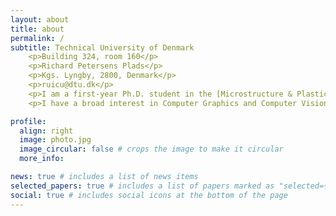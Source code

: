 ```yaml
---
layout: about
title: about
permalink: /
subtitle: Technical University of Denmark 
    <p>Building 324, room 160</p>
    <p>Richard Petersens Plads</p>
    <p>Kgs. Lyngby, 2800, Denmark</p>
    <p>ruicu@dtu.dk</p>
    <p>I am a first-year Ph.D. student in the [Microstructure & Plasticity (MaP)](https://www.drcmr.dk/map) group at [Visual Computing](https://orbit.dtu.dk/en/organisations/visual-computing), DTU Compute, under the supervision of [J. Andreas Bærentzen](https://people.compute.dtu.dk/janba/), [Tim B. Dyrby](https://orbit.dtu.dk/en/persons/tim-bj%C3%B8rn-dyrby), and [Jean-Philippe Thiran](https://www.epfl.ch/labs/lts5/thiran.html/). I completed my master's degree in Human-centered Artificial Intelligence at [DTU](https://www.dtu.dk/english/), focusing on the Computer Graphics track. Prior to that, I earned my Bachelor's degree in Electrical Engineering from [Sun Yat-sen University](https://www.sysu.edu.cn/sysuen/).</p>
    <p>I have a broad interest in Computer Graphics and Computer Vision, particularly in geometry processing, shape representation, and synthesis. Currently, my work focuses on synthesizing reliable numerical phantoms for the neural microenvironment.</p>

profile:
  align: right
  image: photo.jpg
  image_circular: false # crops the image to make it circular
  more_info: 

news: true # includes a list of news items
selected_papers: true # includes a list of papers marked as "selected={true}"
social: true # includes social icons at the bottom of the page
---
```


